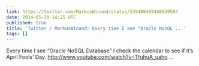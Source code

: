 ```yaml
---
link: https://twitter.com/MarkusWinand/status/339408492458819584
date: 2014-05-30 14:25 UTC
published: true
title: 'Twitter / MarkusWinand: Every time I see "Oracle NoSQL ...'
tags: []
---
```


Every time I see “Oracle NoSQL Database” I check the calendar to see if it’s April Fools’ Day. http://www.youtube.com/watch?v=TfuhuA_uaho …

